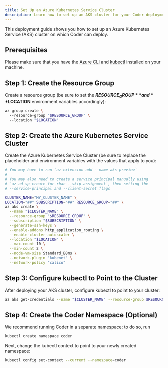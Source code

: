 ```yaml
---
title: Set Up an Azure Kubernetes Service Cluster
description: Learn how to set up an AKS cluster for your Coder deployment.
---
```

This deployment guide shows you how to set up an Azure Kubernetes Service (AKS)
cluster on which Coder can deploy.

## Prerequisites

Please make sure that you have the [Azure
CLI](https://docs.microsoft.com/en-us/cli/azure/?view=azure-cli-latest) and
[kubectl](https://kubernetes.io/docs/tasks/tools/install-kubectl/) installed on
your machine.

## Step 1: Create the Resource Group

Create a resource group (be sure to set the **$RESOURCE_GROUP** and
**$LOCATION** environment variables accordingly):

```bash
az group create \ 
  --resource-group "$RESOURCE_GROUP" \ 
  --location "$LOCATION"
```

## Step 2: Create the Azure Kubernetes Service Cluster

Create the Azure Kubernetes Service Cluster (be sure to replace the placeholder
and environment variables with the values that apply to you):

```bash
# You may have to run `az extension add --name aks-preview`
#
# You may also need to create a service principal manually using
# `az ad sp create-for-rbac --skip-assignment`, then setting the
# --service-principal and --client-secret flags

CLUSTER_NAME="MY_CLUSTER_NAME" \
LOCATION="##" SUBSCRIPTION="##" RESOURCE_GROUP="##" \
az aks create \
  --name "$CLUSTER_NAME" \
  --resource-group "$RESOURCE_GROUP" \
  --subscription "$SUBSCRIPTION" \
  --generate-ssh-keys \
  --enable-addons http_application_routing \
  --enable-cluster-autoscaler \
  --location "$LOCATION" \
  --max-count 10 \
  --min-count 2 \
  --node-vm-size Standard_B8ms \
  --network-plugin "kubenet" \
  --network-policy "calico"
```

## Step 3: Configure kubectl to Point to the Cluster

After deploying your AKS cluster, configure kubectl to point to your cluster:

```bash
az aks get-credentials --name "$CLUSTER_NAME" --resource-group $RESOURCE_GROUP"
```

## Step 4: Create the Coder Namespace (Optional)

We recommend running Coder in a separate namespace; to do so, run

```bash
kubectl create namespace coder
```

Next, change the kubectl context to point to your newly created namespace:

```bash
kubectl config set-context --current --namespace=coder
```
